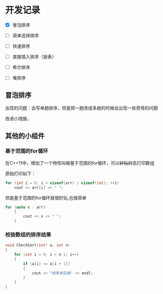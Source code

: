 # 开发记录

* [x] 冒泡排序

* [ ] 简单选择排序

* [ ] 快速排序
* [ ] 直接插入排序（链表）
* [ ] 希尔排序
* [ ] 堆排序

## 冒泡排序

出现的问题：会写单趟排序，但是把一趟改成多趟的时候会出现一些奇怪的问题

改进小措施，

## 其他的小组件

### 基于范围的for循环

在C++11中，增加了一个特性叫做基于范围的for循环，可以~~好玩的~~去打印数组

原始打印如下：

```c++
for (int i = 0; i < sizeof(arr) / sizeof(int); ++i)
	cout << arr[i] << " ";
```

但是基于范围的for循环就很好玩,也很简单

```c++
for (auto x : arr)
	{
		cout << x << " ";
	}
```

### 校验数组的排序结果

```c++
void CheckSort(int* a, int n)
{
	for (int i = 0; i < n-1; i++)
	{
		if (a[i] >= a[i + 1])
		{
			cout << "排序未完成" << endl;
		}
	}
}
```



